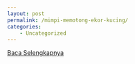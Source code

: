 ```yaml
---
layout: post
permalink: /mimpi-memotong-ekor-kucing/
categories:
    - Uncategorized
---
```


[Baca Selengkapnya](/03)